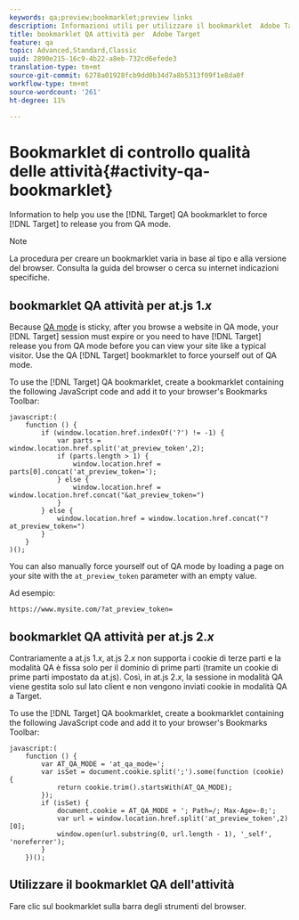 ```yaml
---
keywords: qa;preview;bookmarklet;preview links
description: Informazioni utili per utilizzare il bookmarklet  Adobe Target QA per forzare Target a rilasciarvi dalla modalità QA.
title: bookmarklet QA attività per  Adobe Target
feature: qa
topic: Advanced,Standard,Classic
uuid: 2890e215-16c9-4b22-a8eb-732cd6efede3
translation-type: tm+mt
source-git-commit: 6278a01928fcb9dd0b34d7a8b5313f09f1e8da0f
workflow-type: tm+mt
source-wordcount: '261'
ht-degree: 11%

---
```



# Bookmarklet di controllo qualità delle attività{#activity-qa-bookmarklet}

Information to help you use the [!DNL Target] QA bookmarklet to force [!DNL Target] to release you from QA mode.

>[!NOTE]
>
>La procedura per creare un bookmarklet varia in base al tipo e alla versione del browser. Consulta la guida del browser o cerca su internet indicazioni specifiche.

## bookmarklet QA attività per at.js 1.*x*

Because [QA mode](/help/c-activities/c-activity-qa/activity-qa.md) is sticky, after you browse a website in QA mode, your [!DNL Target] session must expire or you need to have [!DNL Target] release you from QA mode before you can view your site like a typical visitor. Use the QA [!DNL Target] bookmarklet to force yourself out of QA mode.

To use the [!DNL Target] QA bookmarklet, create a bookmarklet containing the following JavaScript code and add it to your browser&#39;s Bookmarks Toolbar:

```
javascript:(
    function () {
        if (window.location.href.indexOf('?') != -1) {
            var parts = window.location.href.split('at_preview_token',2);
            if (parts.length > 1) {
                window.location.href = parts[0].concat('at_preview_token=');
            } else {
                window.location.href = window.location.href.concat("&at_preview_token=")
            }
        } else {
            window.location.href = window.location.href.concat("?at_preview_token=")
        }
    }
)();
```

You can also manually force yourself out of QA mode by loading a page on your site with the `at_preview_token` parameter with an empty value.

Ad esempio:

`https://www.mysite.com/?at_preview_token=`

## bookmarklet QA attività per at.js 2.*x*

Contrariamente a at.js 1.*x*, at.js 2.*x* non supporta i cookie di terze parti e la modalità QA è fissa solo per il dominio di prime parti (tramite un cookie di prime parti impostato da at.js). Così, in at.js 2.*x*, la sessione in modalità QA viene gestita solo sul lato client e non vengono inviati cookie in modalità QA a Target.

To use the [!DNL Target] QA bookmarklet, create a bookmarklet containing the following JavaScript code and add it to your browser&#39;s Bookmarks Toolbar:

```
javascript:(
    function () {
        var AT_QA_MODE = 'at_qa_mode=';
        var isSet = document.cookie.split(';').some(function (cookie) {
            return cookie.trim().startsWith(AT_QA_MODE);
        });
        if (isSet) {
            document.cookie = AT_QA_MODE + '; Path=/; Max-Age=-0;';
            var url = window.location.href.split('at_preview_token',2)[0];
            window.open(url.substring(0, url.length - 1), '_self', 'noreferrer');
        }
    })();
```

## Utilizzare il bookmarklet QA dell&#39;attività

Fare clic sul bookmarklet sulla barra degli strumenti del browser.

